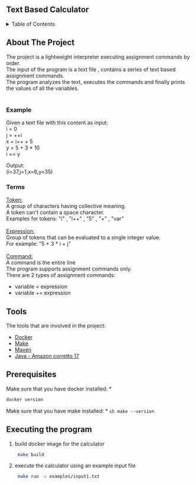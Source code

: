 <h2 align="left">Text Based Calculator</h2>

<!-- TABLE OF CONTENTS -->
<details>
  <summary>Table of Contents</summary>
  <ol>
    <li>
      <a href="#about-the-project">About The Project</a>
      <ul>
        <li><a href="#Example">Example</a></li>
        <li><a href="#Terms">Terms</a></li>
        <li><a href="#Tools">Tools</a></li>
      </ul>
    </li>
    <li>
      <a href="#getting-started">Getting Started</a>
      <ul>
        <li><a href="#prerequisites">Prerequisites</a></li>
        <li><a href="#installation">Installation</a></li>
      </ul>
    </li>
  </ol>
</details>



<!-- ABOUT THE PROJECT -->
## About The Project

The project is a lightweight interpreter executing assignment commands by order. <br />
The input of the program is a text file , contains a series of text based assignment commands. <br />
The program analyzes the text, executes the commands and finally prints the values of all the variables. </br> </br>


### Example
Given a text file with this content as input:  <br />
i = 0 <br />
j = ++i <br />
x = i++ + 5 <br />
y = 5 + 3 * 10 <br />
i += y <br />

Output: <br />
(i=37,j=1,x=6,y=35) <br /> 

### Terms

<u> Token: </u> <br />
A group of characters having collective meaning. <br />
A token can't contain a space character.<br />
Examples for tokens: "i" , "i++" , "5" , "+" , "var" <br />
<br /> <u> Expression: </u> <br />
Group of tokens that can be evaluated to a single integer value. <br />
For example: "5 + 3 * i + j"<br />
<br /> <u> Command: </u> <br />
A command is the entire line <br />
The program supports assignment commands only. <br />
There are 2 types of assignment commands: <br />
- variable = expression <br />
- variable += expression <br />
 

## Tools

The tools that are involved in the project:

* [Docker](https://docs.docker.com/get-docker/)
* [Make](https://formulae.brew.sh/formula/make)
* [Maven](https://maven.apache.org/)
* [Java - Amazon corretto 17](https://docs.aws.amazon.com/corretto/latest/corretto-17-ug/downloads-list.html)

## Prerequisites

Make sure that you have docker installed:
* 
  ```sh
  docker version
  ```
Make sure that you have make installed:
*
    ```sh
    make --version
    ```

## Executing the program

1. build docker image for the calculator
   ```sh
    make build
   ```
2. execute the calculator using an example input file
   ```sh
    make run -s examples/input1.txt
   ```
